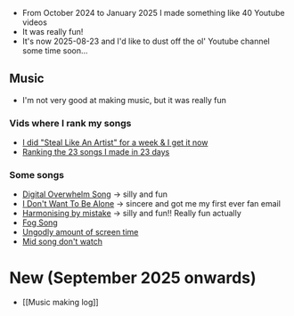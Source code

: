 - From October 2024 to January 2025 I made something like 40 Youtube videos
- It was really fun! 
- It's now 2025-08-23 and I'd like to dust off the ol' Youtube channel some time soon...
## Music
- I'm not very good at making music, but it was really fun
### Vids where I rank my songs
- [I did "Steal Like An Artist" for a week & I get it now](https://www.youtube.com/watch?v=bukMESdhZ_U)
- [Ranking the 23 songs I made in 23 days](https://www.youtube.com/watch?v=YGNxfy_3RVI)
### Some songs
- [Digital Overwhelm Song](https://www.youtube.com/watch?v=l-1PXMvOU18) → silly and fun
- [I Don't Want To Be Alone](https://www.youtube.com/watch?v=zGccVHbyYrY) → sincere and got me my first ever fan email
- [Harmonising by mistake](https://www.youtube.com/watch?v=pvD2Lq1Xvvg&list=PLZC972LVp2mR7PdjErLIe7AroxlBpotZI&index=19&t=123s) → silly and fun!! Really fun actually
- [Fog Song](https://www.youtube.com/watch?v=KBFH-MEDuyQ&list=PLZC972LVp2mR7PdjErLIe7AroxlBpotZI&index=20)
- [Ungodly amount of screen time](https://www.youtube.com/watch?v=bM6X7Is68_4&list=PLZC972LVp2mR7PdjErLIe7AroxlBpotZI&index=22)
- [Mid song don't watch](https://www.youtube.com/watch?v=q9ahAfMKqU0)
# New (September 2025 onwards)
- [[Music making log]]